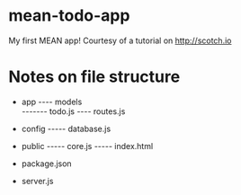 # mean-todo-app
My first MEAN app! Courtesy of a tutorial on http://scotch.io

# Notes on file structure

- app               <!-- holds all our files for node component (models, routes) -->
---- models			 
------- todo.js 	<!-- defines our todo model -->
---- routes.js 		<!-- all routes will be handled here -->

- config  			<!-- all our configuration will be here -->
----- database.js

- public 			<!-- holds all of our files for our frontend angular application -->
----- core.js 		<!-- all angular code for our app -->
----- index.html 	<!-- main view -->

- package.json 		<!-- npm configuration to install dependencies/models -->
- server.js 		<!-- node configuration -->